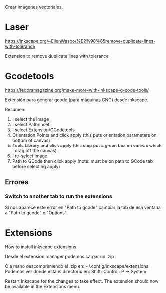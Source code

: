 Crear imágenes vectoriales.

# Laser

<https://inkscape.org/~EllenWasbo/%E2%98%85remove-duplicate-lines-with-tolerance>

Extension to remove duplicate lines with tolerance

# Gcodetools

<https://fedoramagazine.org/make-more-with-inkscape-g-code-tools/>

Extensión para generar gcode (para máquinas CNC) desde inkscape.

Resumen:

1. I select the image
2. I select Path/Inset
3. I select Extension/GCodetools
4. Orientation Points and click apply (this puts orientation parameters on bottom of canvas)
5. Tools Library and click apply (this step put a green box on canvas which I drag off the canvas)
6. I re-select image
7. Path to GCode then click apply (note: must be on path to GCode tab before selecting apply)

## Errores

### Switch to another tab to run the extensions

Si nos aparece este error en "Path to gcode" cambiar la tab de esa ventana a "Path to gcode" o "Options".

# Extensions

How to install inkscape extensions.

Desde el extension manager podemos cargar un .zip

O a mano descomprimiendo el .zip en:
~/.config/inkscape/extensions
Podemos ver donde esta el directorio en: Shift+Control+P -> System

Restart Inkscape for the changes to take effect. The extension should now be available in the Extensions menu.
